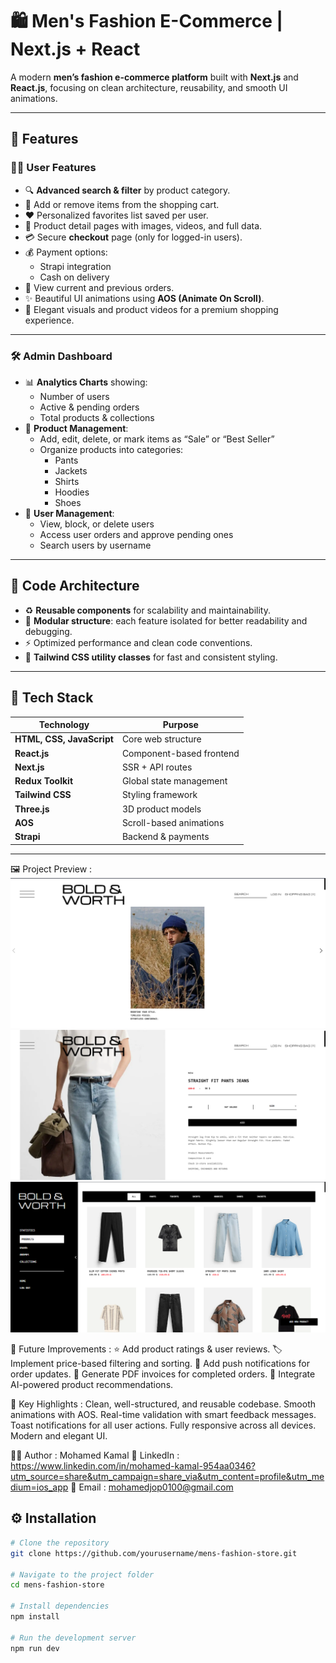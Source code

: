 # 🛍️ Men's Fashion E-Commerce | Next.js + React

A modern **men’s fashion e-commerce platform** built with **Next.js** and **React.js**, focusing on clean architecture, reusability, and smooth UI animations.

---

## 🚀 Features

### 🧑‍💻 User Features
- 🔍 **Advanced search & filter** by product category.
- 🛒 Add or remove items from the shopping cart.
- ❤️ Personalized favorites list saved per user.
- 📄 Product detail pages with images, videos, and full data.
- 💳 Secure **checkout** page (only for logged-in users).
- 💰 Payment options:
  - Strapi integration
  - Cash on delivery
- 🧾 View current and previous orders.
- ✨ Beautiful UI animations using **AOS (Animate On Scroll)**.
- 🎥 Elegant visuals and product videos for a premium shopping experience.

---

### 🛠️ Admin Dashboard
- 📊 **Analytics Charts** showing:
  - Number of users
  - Active & pending orders
  - Total products & collections
- 🧩 **Product Management**:
  - Add, edit, delete, or mark items as “Sale” or “Best Seller”
  - Organize products into categories:
    - Pants
    - Jackets
    - Shirts
    - Hoodies
    - Shoes
- 👤 **User Management**:
  - View, block, or delete users
  - Access user orders and approve pending ones
  - Search users by username

---

## 🧩 Code Architecture
- ♻️ **Reusable components** for scalability and maintainability.  
- 🧠 **Modular structure**: each feature isolated for better readability and debugging.  
- ⚡ Optimized performance and clean code conventions.  
- 🎨 **Tailwind CSS utility classes** for fast and consistent styling.  

---

## 🧰 Tech Stack

| Technology | Purpose |
|-------------|----------|
| **HTML, CSS, JavaScript** | Core web structure |
| **React.js** | Component-based frontend |
| **Next.js** | SSR + API routes |
| **Redux Toolkit** | Global state management |
| **Tailwind CSS** | Styling framework |
| **Three.js** | 3D product models |
| **AOS** | Scroll-based animations |
| **Strapi** | Backend & payments |

---

🖼️ Project Preview :
![Home Page](./public/screenshots/home-page.png)
![Product Page](./public/screenshots/product-page.png)
![Admin Dashboard](./public/screenshots/admin-dashboard.png)

🌟 Future Improvements :
⭐ Add product ratings & user reviews.
🏷️ Implement price-based filtering and sorting.
📱 Add push notifications for order updates.
🧾 Generate PDF invoices for completed orders.
🧠 Integrate AI-powered product recommendations.


🧠 Key Highlights : 
Clean, well-structured, and reusable codebase.
Smooth animations with AOS.
Real-time validation with smart feedback messages.
Toast notifications for all user actions.
Fully responsive across all devices.
Modern and elegant UI.


👨‍💻 Author : Mohamed Kamal
💼 LinkedIn : https://www.linkedin.com/in/mohamed-kamal-954aa0346?utm_source=share&utm_campaign=share_via&utm_content=profile&utm_medium=ios_app
📧 Email : mohamedjop0100@gmail.com

## ⚙️ Installation
```bash
# Clone the repository
git clone https://github.com/yourusername/mens-fashion-store.git

# Navigate to the project folder
cd mens-fashion-store

# Install dependencies
npm install

# Run the development server
npm run dev
